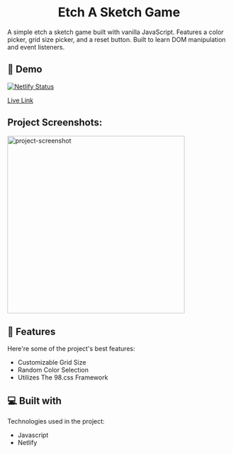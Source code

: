 <h1 align="center" id="title">Etch A Sketch Game</h1>

<p id="description">A simple etch a sketch game built with vanilla JavaScript. Features a color picker, grid size picker, and a reset button. Built to learn DOM manipulation and event listeners.</p>

<h2>🚀 Demo</h2>

[![Netlify Status](https://api.netlify.com/api/v1/badges/640eebc3-77ba-46a3-a53a-1f64313b2f30/deploy-status)](https://app.netlify.com/sites/endearing-tiramisu-8f1ebc/deploys)

[Live Link](https://etch-a-sketch.josephrisk.com/)

<h2>Project Screenshots:</h2>

<img src="https://github.com/j0srisk/personal-site/blob/main/src/assets/images/projects/etch-a-sketch.png?raw=true" alt="project-screenshot" width="400" height="auto">

  
  
<h2>🧐 Features</h2>

Here're some of the project's best features:

*   Customizable Grid Size
*   Random Color Selection
*   Utilizes The 98.css Framework

  
  
<h2>💻 Built with</h2>

Technologies used in the project:

*   Javascript
*   Netlify

